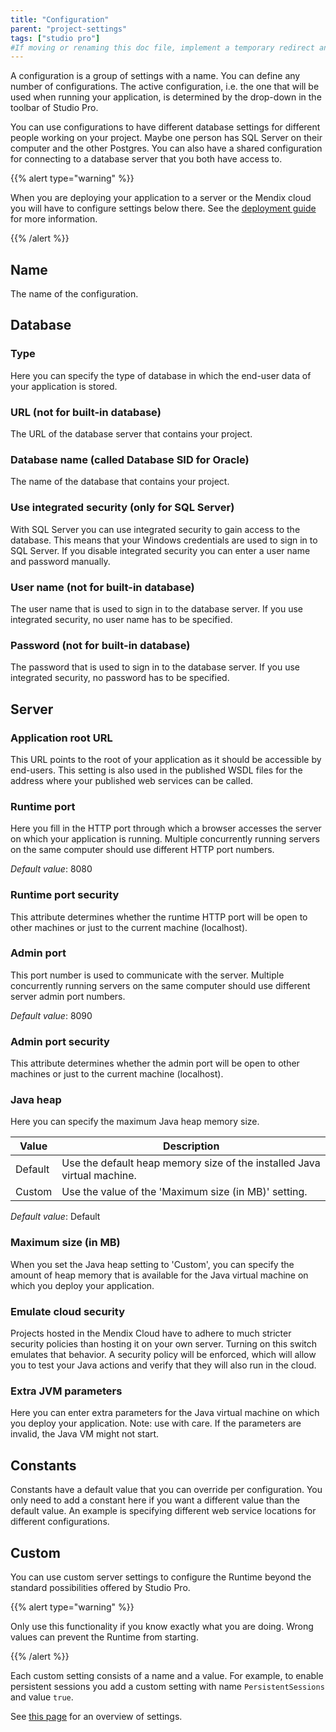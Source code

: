 ```yaml
---
title: "Configuration"
parent: "project-settings"
tags: ["studio pro"]
#If moving or renaming this doc file, implement a temporary redirect and let the respective team know they should update the URL in the product. See Mapping to Products for more details.
---
```



A configuration is a group of settings with a name. You can define any number of configurations. The active configuration, i.e. the one that will be used when running your application, is determined by the drop-down in the toolbar of Studio Pro.

You can use configurations to have different database settings for different people working on your project. Maybe one person has SQL Server on their computer and the other Postgres. You can also have a shared configuration for connecting to a database server that you both have access to.

{{% alert type="warning" %}}

When you are deploying your application to a server or the Mendix cloud you will have to configure settings below there. See the [deployment guide](/developerportal/deploy/mendix-cloud-deploy) for more information.

{{% /alert %}}

## Name

The name of the configuration.

## Database

### Type

Here you can specify the type of database in which the end-user data of your application is stored.

### URL (not for built-in database)

The URL of the database server that contains your project.

### Database name (called Database SID for Oracle)

The name of the database that contains your project.

### Use integrated security (only for SQL Server)

With SQL Server you can use integrated security to gain access to the database. This means that your Windows credentials are used to sign in to SQL Server. If you disable integrated security you can enter a user name and password manually.

### User name (not for built-in database)

The user name that is used to sign in to the database server. If you use integrated security, no user name has to be specified.

### Password (not for built-in database)

The password that is used to sign in to the database server. If you use integrated security, no password has to be specified.

## Server

### Application root URL

This URL points to the root of your application as it should be accessible by end-users. This setting is also used in the published WSDL files for the address where your published web services can be called.

### Runtime port

Here you fill in the HTTP port through which a browser accesses the server on which your application is running. Multiple concurrently running servers on the same computer should use different HTTP port numbers.

_Default value_: 8080

### Runtime port security

This attribute determines whether the runtime HTTP port will be open to other machines or just to the current machine (localhost).

### Admin port

This port number is used to communicate with the server. Multiple concurrently running servers on the same computer should use different server admin port numbers.

_Default value_: 8090

### Admin port security

This attribute determines whether the admin port will be open to other machines or just to the current machine (localhost).

### Java heap

Here you can specify the maximum Java heap memory size.

| Value | Description |
| --- | --- |
| Default | Use the default heap memory size of the installed Java virtual machine. |
| Custom | Use the value of the 'Maximum size (in MB)' setting. |

_Default value_: Default

### Maximum size (in MB)

When you set the Java heap setting to 'Custom', you can specify the amount of heap memory that is available for the Java virtual machine on which you deploy your application.

### Emulate cloud security

Projects hosted in the Mendix Cloud have to adhere to much stricter security policies than hosting it on your own server. Turning on this switch emulates that behavior. A security policy will be enforced, which will allow you to test your Java actions and verify that they will also run in the cloud.

### Extra JVM parameters

Here you can enter extra parameters for the Java virtual machine on which you deploy your application. Note: use with care. If the parameters are invalid, the Java VM might not start.

## Constants

Constants have a default value that you can override per configuration. You only need to add a constant here if you want a different value than the default value. An example is specifying different web service locations for different configurations.

## Custom

You can use custom server settings to configure the Runtime beyond the standard possibilities offered by Studio Pro.

{{% alert type="warning" %}}

Only use this functionality if you know exactly what you are doing. Wrong values can prevent the Runtime from starting.

{{% /alert %}}

Each custom setting consists of a name and a value. For example, to enable persistent sessions you add a custom setting with name `PersistentSessions` and value `true`.

See [this page](custom-settings) for an overview of settings.
